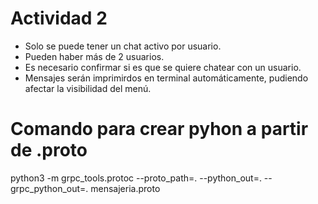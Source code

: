 # Actividad 2


* Solo se puede tener un chat activo por usuario.
* Pueden haber más de 2 usuarios.
* Es necesario confirmar si es que se quiere chatear con un usuario.
* Mensajes serán imprimirdos en terminal automáticamente, pudiendo afectar la visibilidad del menú.

# Comando para crear pyhon a partir de .proto
python3 -m grpc_tools.protoc --proto_path=. --python_out=. --grpc_python_out=. mensajeria.proto